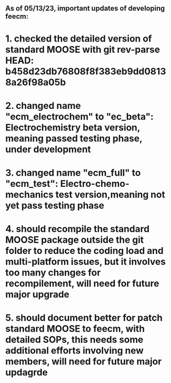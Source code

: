 ## As of 05/13/23, important updates of developing feecm:
# 1. checked the detailed version of standard MOOSE with git rev-parse HEAD: b458d23db76808f8f383eb9dd08138a26f98a05b
# 2. changed name "ecm_electrochem" to "ec_beta": Electrochemistry beta version, meaning passed testing phase, under development
# 3. changed name "ecm_full" to "ecm_test": Electro-chemo-mechanics test version,meaning not yet pass testing phase
# 4. should recompile the standard MOOSE package outside the git folder to reduce the coding load and multi-platform issues, but it involves too many changes for recompilement, will need for future major upgrade
# 5. should document better for patch standard MOOSE to feecm, with detailed SOPs, this needs some additional efforts involving new members, will need for future major updagrde
